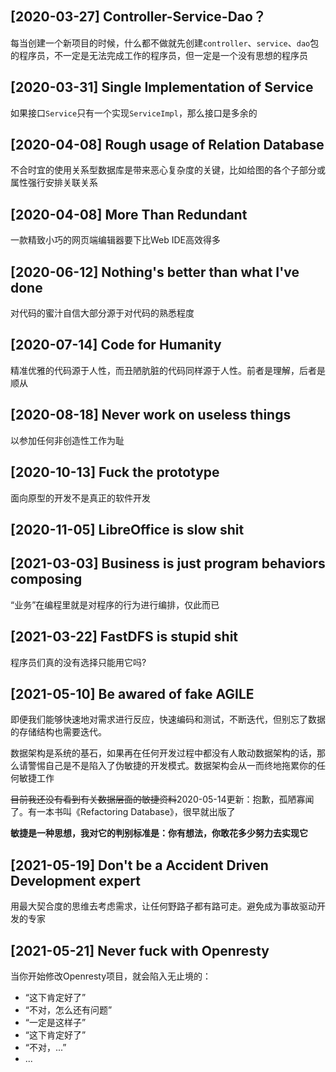 ## [2020-03-27] Controller-Service-Dao？

每当创建一个新项目的时候，什么都不做就先创建`controller`、`service`、`dao`包的程序员，不一定是无法完成工作的程序员，但一定是一个没有思想的程序员

## [2020-03-31] Single Implementation of Service

如果接口`Service`只有一个实现`ServiceImpl`，那么接口是多余的

## [2020-04-08] Rough usage of Relation Database

不合时宜的使用关系型数据库是带来恶心复杂度的关键，比如给图的各个子部分或属性强行安排关联关系

## [2020-04-08] More Than Redundant

一款精致小巧的网页端编辑器要下比Web IDE高效得多

## [2020-06-12] Nothing's better than what I've done

对代码的蜜汁自信大部分源于对代码的熟悉程度

## [2020-07-14] Code for Humanity

精准优雅的代码源于人性，而丑陋肮脏的代码同样源于人性。前者是理解，后者是顺从

## [2020-08-18] Never work on useless things

以参加任何非创造性工作为耻

## [2020-10-13] Fuck the prototype

面向原型的开发不是真正的软件开发

## [2020-11-05] LibreOffice is slow shit

## [2021-03-03] Business is just program behaviors composing

“业务”在编程里就是对程序的行为进行编排，仅此而已

## [2021-03-22] FastDFS is stupid shit

程序员们真的没有选择只能用它吗?

## [2021-05-10] Be awared of fake AGILE

即便我们能够快速地对需求进行反应，快速编码和测试，不断迭代，但别忘了数据的存储结构也需要迭代。

数据架构是系统的基石，如果再在任何开发过程中都没有人敢动数据架构的话，那么请警惕自己是不是陷入了伪敏捷的开发模式。数据架构会从一而终地拖累你的任何敏捷工作

~~目前我还没有看到有关数据层面的敏捷资料~~2020-05-14更新：抱歉，孤陋寡闻了。有一本书叫《Refactoring Database》，很早就出版了



**敏捷是一种思想，我对它的判别标准是：你有想法，你敢花多少努力去实现它**

## [2021-05-19] Don't be a Accident Driven Development expert

用最大契合度的思维去考虑需求，让任何野路子都有路可走。避免成为事故驱动开发的专家

## [2021-05-21] Never fuck with Openresty

当你开始修改Openresty项目，就会陷入无止境的：

- “这下肯定好了”
- “不对，怎么还有问题”
- “一定是这样子”
- “这下肯定好了”
- “不对，...”
- ...
